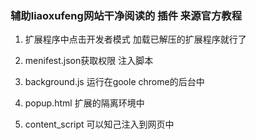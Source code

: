 ### 辅助liaoxufeng网站干净阅读的 插件 来源官方教程
1. 扩展程序中点击开发者模式 加载已解压的扩展程序就行了

2. menifest.json获取权限 注入脚本

3. background.js 运行在goole chrome的后台中

4. popup.html 扩展的隔离环境中

5. content_script 可以知己注入到网页中


